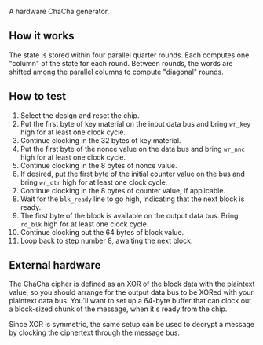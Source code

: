<!---

This file is used to generate your project datasheet. Please fill in the information below and delete any unused
sections.

You can also include images in this folder and reference them in the markdown. Each image must be less than
512 kb in size, and the combined size of all images must be less than 1 MB.
-->

A hardware ChaCha generator.

## How it works

The state is stored within four parallel quarter rounds.  Each computes one "column" of the state for each round.  Between rounds, the words are shifted among the parallel columns to compute "diagonal" rounds.

## How to test

1. Select the design and reset the chip.
2. Put the first byte of key material on the input data bus and bring `wr_key` high for at least one clock cycle.
3. Continue clocking in the 32 bytes of key material.
4. Put the first byte of the nonce value on the data bus and bring `wr_nnc` high for at least one clock cycle.
5. Continue clocking in the 8 bytes of nonce value.
6. If desired, put the first byte of the initial counter value on the bus and bring `wr_ctr` high for at least one clock cycle.
7. Continue clocking in the 8 bytes of counter value, if applicable.
8. Wait for the `blk_ready` line to go high, indicating that the next block is ready.
9. The first byte of the block is available on the output data bus.  Bring `rd_blk` high for at least one clock cycle.
10. Continue clocking out the 64 bytes of block value.
11. Loop back to step number 8, awaiting the next block.

## External hardware

The ChaCha cipher is defined as an XOR of the block data with the plaintext value, so you should arrange for the output data bus to be XORed with your plaintext data bus.  You'll want to set up a 64-byte buffer that can clock out a block-sized chunk of the message, when it's ready from the chip.

Since XOR is symmetric, the same setup can be used to decrypt a message by clocking the ciphertext through the message bus.
